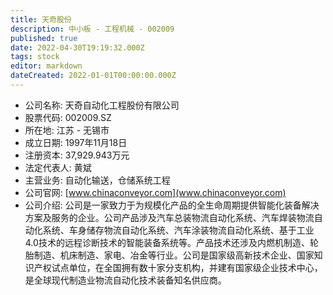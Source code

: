 ```yaml
---
title: 天奇股份
description: 中小板 - 工程机械 - 002009
published: true
date: 2022-04-30T19:19:32.000Z
tags: stock
editor: markdown
dateCreated: 2022-01-01T00:00:00.000Z
---
```


- 公司名称: 天奇自动化工程股份有限公司
- 股票代码: 002009.SZ
- 所在地: 江苏 - 无锡市
- 成立日期: 1997年11月18日
- 注册资本: 37,929.943万元
- 法定代表人: 黄斌
- 主营业务: 自动化输送，仓储系统工程
- 公司官网: [www.chinaconveyor.com](www.chinaconveyor.com)
- 公司介绍: 公司是一家致力于为规模化产品的全生命周期提供智能化装备解决方案及服务的企业。公司产品涉及汽车总装物流自动化系统、汽车焊装物流自动化系统、车身储存物流自动化系统、汽车涂装物流自动化系统、基于工业4.0技术的远程诊断技术的智能装备系统等。产品技术还涉及内燃机制造、轮胎制造、机床制造、家电、冶金等行业。公司是国家级高新技术企业、国家知识产权试点单位，在全国拥有数十家分支机构，并建有国家级企业技术中心，是全球现代制造业物流自动化技术装备知名供应商。


